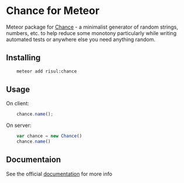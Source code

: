 # Chance for Meteor

Meteor package for [Chance](http://chancejs/) - a minimalist generator of random strings, numbers, etc. to help reduce some monotony particularly while writing automated tests or anywhere else you need anything random.


## Installing

```bash
    meteor add risul:chance
```

## Usage

On client:

```js
    chance.name();
```

On server:

```js
    var chance = new Chance()
    chance.name()
```

## Documentaion

See the official [documentation](http://chancejs.com/#usage) for more info
